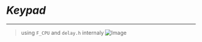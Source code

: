 
# *Keypad*
---
> using `F_CPU` and `delay.h` internaly
![Image](http://https://github.com/ZyadYhia/EmbeddedC-Modules/blob/master/Keypad/Files/keypad.PNG)

